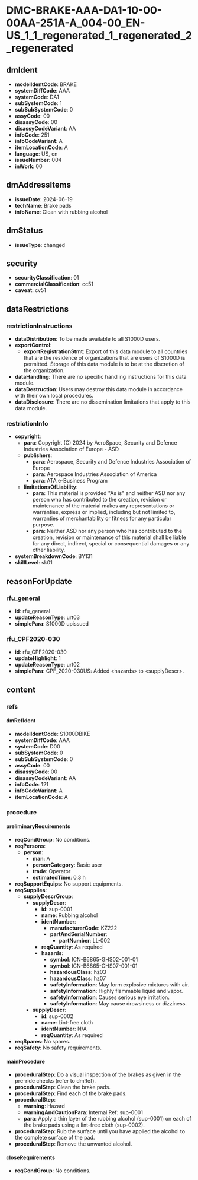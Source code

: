 # DMC-BRAKE-AAA-DA1-10-00-00AA-251A-A_004-00_EN-US_1_1_regenerated_1_regenerated_2_regenerated

## dmIdent

*   **modelIdentCode**: BRAKE
*   **systemDiffCode**: AAA
*   **systemCode**: DA1
*   **subSystemCode**: 1
*   **subSubSystemCode**: 0
*   **assyCode**: 00
*   **disassyCode**: 00
*   **disassyCodeVariant**: AA
*   **infoCode**: 251
*   **infoCodeVariant**: A
*   **itemLocationCode**: A
*   **language**: US, en
*   **issueNumber**: 004
*   **inWork**: 00

## dmAddressItems

*   **issueDate**: 2024-06-19
*   **techName**: Brake pads
*   **infoName**: Clean with rubbing alcohol

## dmStatus

*   **issueType**: changed

## security

*   **securityClassification**: 01
*   **commercialClassification**: cc51
*   **caveat**: cv51

## dataRestrictions

### restrictionInstructions

*   **dataDistribution**: To be made available to all S1000D users.
*   **exportControl**:
    *   **exportRegistrationStmt**: Export of this data module to all countries that are the residence of organizations that are users of S1000D is permitted. Storage of this data module is to be at the discretion of the organization.
*   **dataHandling**: There are no specific handling instructions for this data module.
*   **dataDestruction**: Users may destroy this data module in accordance with their own local procedures.
*   **dataDisclosure**: There are no dissemination limitations that apply to this data module.

### restrictionInfo

*   **copyright**:
    *   **para**: Copyright (C) 2024 by AeroSpace, Security and Defence Industries Association of Europe - ASD
    *   **publishers**:
        *   **para**: Aerospace, Security and Defence Industries Association of Europe
        *   **para**: Aerospace Industries Association of America
        *   **para**: ATA e-Business Program
    *   **limitationsOfLiability**:
        *   **para**: This material is provided "As is" and neither ASD nor any person who has contributed to the creation, revision or maintenance of the material makes any representations or warranties, express or implied, including but not limited to, warranties of merchantability or fitness for any particular purpose.
        *   **para**: Neither ASD nor any person who has contributed to the creation, revision or maintenance of this material shall be liable for any direct, indirect, special or consequential damages or any other liability.
*   **systemBreakdownCode**: BY131
*   **skillLevel**: sk01

## reasonForUpdate

### rfu_general

*   **id**: rfu_general
*   **updateReasonType**: urt03
*   **simplePara**: S1000D upissued

### rfu_CPF2020-030

*   **id**: rfu_CPF2020-030
*   **updateHighlight**: 1
*   **updateReasonType**: urt02
*   **simplePara**: CPF_2020-030US: Added &lt;hazards&gt; to &lt;supplyDescr&gt;.

## content

### refs

#### dmRefIdent

*   **modelIdentCode**: S1000DBIKE
*   **systemDiffCode**: AAA
*   **systemCode**: D00
*   **subSystemCode**: 0
*   **subSubSystemCode**: 0
*   **assyCode**: 00
*   **disassyCode**: 00
*   **disassyCodeVariant**: AA
*   **infoCode**: 121
*   **infoCodeVariant**: A
*   **itemLocationCode**: A

### procedure

#### preliminaryRequirements

*   **reqCondGroup**: No conditions.
*   **reqPersons**:
    *   **person**:
        *   **man**: A
        *   **personCategory**: Basic user
        *   **trade**: Operator
        *   **estimatedTime**: 0.3 h
*   **reqSupportEquips**: No support equipments.
*   **reqSupplies**:
    *   **supplyDescrGroup**:
        *   **supplyDescr**:
            *   **id**: sup-0001
            *   **name**: Rubbing alcohol
            *   **identNumber**:
                *   **manufacturerCode**: KZ222
                *   **partAndSerialNumber**:
                    *   **partNumber**: LL-002
            *   **reqQuantity**: As required
            *   **hazards**:
                *   **symbol**: ICN-B6865-GHS02-001-01
                *   **symbol**: ICN-B6865-GHS07-001-01
                *   **hazardousClass**: hz03
                *   **hazardousClass**: hz07
                *   **safetyInformation**: May form explosive mixtures with air.
                *   **safetyInformation**: Highly flammable liquid and vapor.
                *   **safetyInformation**: Causes serious eye irritation.
                *   **safetyInformation**: May cause drowsiness or dizziness.
        *   **supplyDescr**:
            *   **id**: sup-0002
            *   **name**: Lint-free cloth
            *   **identNumber**: N/A
            *   **reqQuantity**: As required
*   **reqSpares**: No spares.
*   **reqSafety**: No safety requirements.

#### mainProcedure

*   **proceduralStep**: Do a visual inspection of the brakes as given in the pre-ride checks (refer to dmRef).
*   **proceduralStep**: Clean the brake pads.
*   **proceduralStep**: Find each of the brake pads.
*   **proceduralStep**:
    *   **warning**: Hazard
    *   **warningAndCautionPara**: Internal Ref: sup-0001
    *   **para**: Apply a thin layer of the rubbing alcohol (sup-0001) on each of the brake pads using a lint-free cloth (sup-0002).
*   **proceduralStep**: Rub the surface until you have applied the alcohol to the complete surface of the pad.
*   **proceduralStep**: Remove the unwanted alcohol.

#### closeRequirements

*   **reqCondGroup**: No conditions.